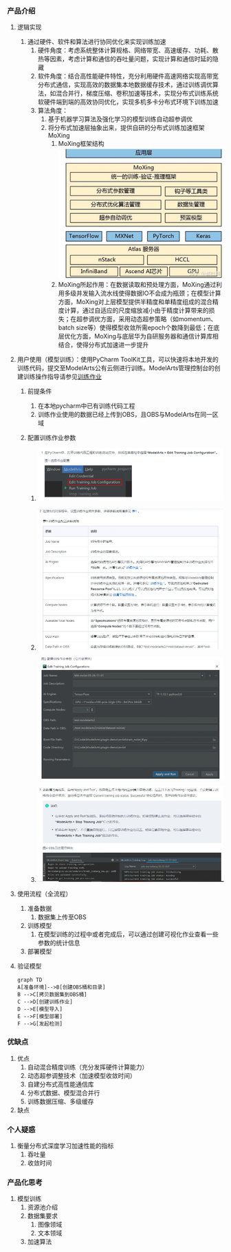 

### 产品介绍

1. 逻辑实现
   1. 通过硬件、软件和算法进行协同优化来实现训练加速
      1. 硬件角度：考虑系统整体计算规格、网络带宽、高速缓存、功耗、散热等因素，考虑计算和通信的吞吐量问题，实现计算和通信时延的隐藏
      2. 软件角度：结合高性能硬件特性，充分利用硬件高速网络实现高带宽分布式通信，实现高效的数据集本地数据缓存技术，通过训练调优算法，如混合并行，梯度压缩、卷积加速等技术，实现分布式训练系统软硬件端到端的高效协同优化，实现多机多卡分布式环境下训练加速
      3. 算法角度：
         1. 基于机器学习算法及强化学习的模型训练自动超参调优
         2. 将分布式加速层抽象出来，提供自研的分布式训练加速框架MoXing
            1. MoXing框架结构![image-20200619163700754](assets/image-20200619163700754.png)
            2. MoXing所起作用：在数据读取和预处理方面，MoXing通过利用多级并发输入流水线使得数据IO不会成为瓶颈；在模型计算方面，MoXing对上层模型提供半精度和单精度组成的混合精度计算，通过自适应的尺度缩放减小由于精度计算带来的损失；在超参调优方面，采用动态超参策略（如momentum、batch size等）使得模型收敛所需epoch个数降到最低；在底层优化方面，MoXing与底层华为自研服务器和通信计算库相结合，使得分布式加速进一步提升
   
2. 用户使用（模型训练）：使用PyCharm ToolKit工具，可以快速将本地开发的训练代码，提交至ModelArts公有云侧进行训练。ModelArts管理控制台的创建训练操作指导请参见[训练作业](https://support.huaweicloud.com/engineers-modelarts/modelarts_23_0046.html)

   1. 前提条件

      1. 在本地pycharm中已有训练代码工程
      2. 训练作业使用的数据已经上传到OBS，且OBS与ModelArts在同一区域

   2. 配置训练作业参数

      1. ![image-20200623151505918](assets/image-20200623151505918.png)

      2. ![image-20200623151614041](assets/image-20200623151614041.png)

         ![image-20200623151721830](assets/image-20200623151721830.png)

      3. ![image-20200623151749951](assets/image-20200623151749951.png)

3. 使用流程（全流程）

   1. 准备数据
      1. 数据集上传至OBS
   2. 训练模型
      1. 在模型训练的过程中或者完成后，可以通过创建可视化作业查看一些参数的统计信息
   3. 部署模型

4. 验证模型

   ```mermaid
   graph TD
   A[准备环境]-->B[创建OBS桶和目录]
   B -->C[拷贝数据集到OBS桶]
   C -->D[创建训练作业]
   D -->E[模型导入]
   E -->F[模型部署]
   F -->G[发起检测]
   ```

### 优缺点

1. 优点
   1. 自动混合精度训练（充分发挥硬件计算能力）
   2. 动态超参调整技术（加速模型收敛时间）
   3. 自建分布式高性能通信库
   4. 分布式数据、模型混合并行
   5. 训练数据压缩、多级缓存
2. 缺点

### 个人疑惑

1. 衡量分布式深度学习加速性能的指标
   1. 吞吐量
   2. 收敛时间

### 产品化思考

1. 模型训练
   1. 资源池介绍
   2. 数据集要求
      1. 图像领域
      2. 文本领域
   3. 加速算法
```


```